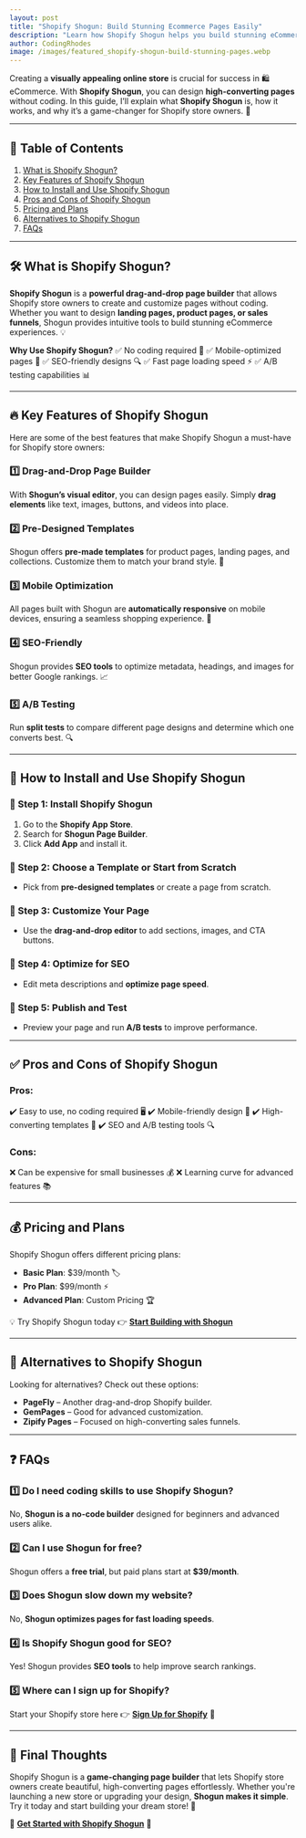 ```yaml
---
layout: post
title: "Shopify Shogun: Build Stunning Ecommerce Pages Easily"
description: "Learn how Shopify Shogun helps you build stunning eCommerce pages easily with drag-and-drop tools and advanced customization options."
author: CodingRhodes
image: /images/featured_shopify-shogun-build-stunning-pages.webp
---
```


Creating a **visually appealing online store** is crucial for success in 🛍️ eCommerce. With **Shopify Shogun**, you can design **high-converting pages** without coding. In this guide, I’ll explain what **Shopify Shogun** is, how it works, and why it’s a game-changer for Shopify store owners. 🚀

---

## 📖 Table of Contents
1. [What is Shopify Shogun?](#what-is-shopify-shogun)
2. [Key Features of Shopify Shogun](#key-features-of-shopify-shogun)
3. [How to Install and Use Shopify Shogun](#how-to-install-and-use-shopify-shogun)
4. [Pros and Cons of Shopify Shogun](#pros-and-cons-of-shopify-shogun)
5. [Pricing and Plans](#pricing-and-plans)
6. [Alternatives to Shopify Shogun](#alternatives-to-shopify-shogun)
7. [FAQs](#faqs)

---

## 🛠️ What is Shopify Shogun?
**Shopify Shogun** is a **powerful drag-and-drop page builder** that allows Shopify store owners to create and customize pages without coding. Whether you want to design **landing pages, product pages, or sales funnels**, Shogun provides intuitive tools to build stunning eCommerce experiences. 💡

**Why Use Shopify Shogun?**
✅ No coding required 🎨
✅ Mobile-optimized pages 📱
✅ SEO-friendly designs 🔍
✅ Fast page loading speed ⚡
✅ A/B testing capabilities 📊

---

## 🔥 Key Features of Shopify Shogun
Here are some of the best features that make Shopify Shogun a must-have for Shopify store owners:

### 1️⃣ Drag-and-Drop Page Builder
With **Shogun’s visual editor**, you can design pages easily. Simply **drag elements** like text, images, buttons, and videos into place.

### 2️⃣ Pre-Designed Templates
Shogun offers **pre-made templates** for product pages, landing pages, and collections. Customize them to match your brand style. 🎨

### 3️⃣ Mobile Optimization
All pages built with Shogun are **automatically responsive** on mobile devices, ensuring a seamless shopping experience. 📱

### 4️⃣ SEO-Friendly
Shogun provides **SEO tools** to optimize metadata, headings, and images for better Google rankings. 📈

### 5️⃣ A/B Testing
Run **split tests** to compare different page designs and determine which one converts best. 🔍

---

## 🚀 How to Install and Use Shopify Shogun

<ins class="adsbygoogle"
     style="display:block"
     data-ad-client="ca-pub-2784742237479601"
     data-ad-slot="3760872290"
     data-ad-format="auto"
     data-full-width-responsive="true"></ins>
<script>
     (adsbygoogle = window.adsbygoogle || []).push({});
</script>

### 📌 Step 1: Install Shopify Shogun
1. Go to the **Shopify App Store**.
2. Search for **Shogun Page Builder**.
3. Click **Add App** and install it.

### 📌 Step 2: Choose a Template or Start from Scratch
- Pick from **pre-designed templates** or create a page from scratch.

### 📌 Step 3: Customize Your Page
- Use the **drag-and-drop editor** to add sections, images, and CTA buttons.

### 📌 Step 4: Optimize for SEO
- Edit meta descriptions and **optimize page speed**.

### 📌 Step 5: Publish and Test
- Preview your page and run **A/B tests** to improve performance.

---

## ✅ Pros and Cons of Shopify Shogun
### **Pros:**
✔️ Easy to use, no coding required 🖥️
✔️ Mobile-friendly design 📱
✔️ High-converting templates 🚀
✔️ SEO and A/B testing tools 🔍

### **Cons:**
❌ Can be expensive for small businesses 💰
❌ Learning curve for advanced features 📚

---

## 💰 Pricing and Plans
Shopify Shogun offers different pricing plans:
- **Basic Plan**: $39/month 🏷️
- **Pro Plan**: $99/month ⚡
- **Advanced Plan**: Custom Pricing 🏆

💡 Try Shopify Shogun today 👉 [**Start Building with Shogun**](https://shopify.pxf.io/POrzKR)

---

## 🔄 Alternatives to Shopify Shogun
Looking for alternatives? Check out these options:
- **PageFly** – Another drag-and-drop Shopify builder.
- **GemPages** – Good for advanced customization.
- **Zipify Pages** – Focused on high-converting sales funnels.

---

## ❓ FAQs

### 1️⃣ Do I need coding skills to use Shopify Shogun?
No, **Shogun is a no-code builder** designed for beginners and advanced users alike.

### 2️⃣ Can I use Shogun for free?
Shogun offers a **free trial**, but paid plans start at **$39/month**.

### 3️⃣ Does Shogun slow down my website?
No, **Shogun optimizes pages for fast loading speeds**.

### 4️⃣ Is Shopify Shogun good for SEO?
Yes! Shogun provides **SEO tools** to help improve search rankings.

### 5️⃣ Where can I sign up for Shopify?
Start your Shopify store here 👉 [**Sign Up for Shopify**](https://shopify.pxf.io/POrzKR) 🚀

---

<ins class="adsbygoogle"
     style="display:block"
     data-ad-client="ca-pub-2784742237479601"
     data-ad-slot="3760872290"
     data-ad-format="auto"
     data-full-width-responsive="true"></ins>
<script>
     (adsbygoogle = window.adsbygoogle || []).push({});
</script>

## 📢 Final Thoughts
Shopify Shogun is a **game-changing page builder** that lets Shopify store owners create beautiful, high-converting pages effortlessly. Whether you're launching a new store or upgrading your design, **Shogun makes it simple**. Try it today and start building your dream store! 🚀

🔗 [**Get Started with Shopify Shogun**](https://shopify.pxf.io/POrzKR) 🎯

